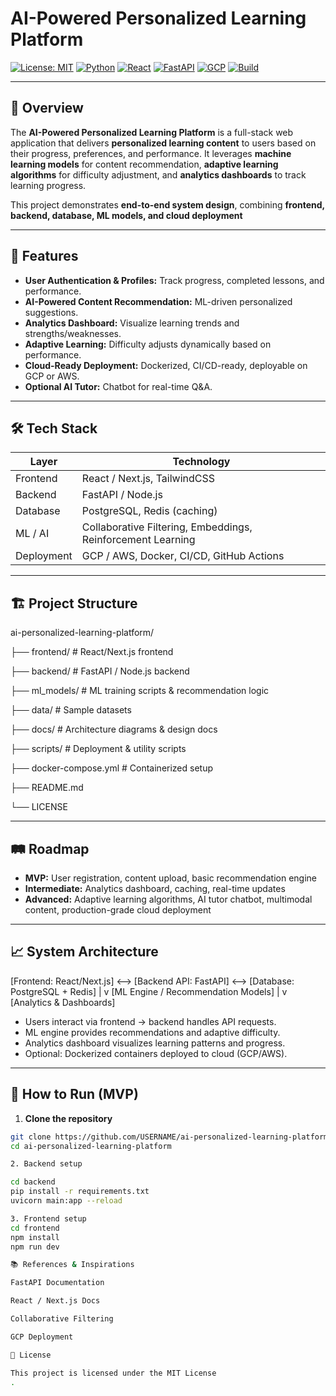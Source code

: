 # AI-Powered Personalized Learning Platform

[![License: MIT](https://img.shields.io/badge/License-MIT-blue.svg)](LICENSE)
[![Python](https://img.shields.io/badge/python-3.11-blue)](https://www.python.org/)
[![React](https://img.shields.io/badge/react-18.2-blue?logo=react&logoColor=61DAFB)](https://reactjs.org/)
[![FastAPI](https://img.shields.io/badge/FastAPI-0.100.0-success?logo=fastapi)](https://fastapi.tiangolo.com/)
[![GCP](https://img.shields.io/badge/GCP-GoogleCloud-orange?logo=googlecloud)](https://cloud.google.com/)
[![Build](https://img.shields.io/github/actions/workflow/status/USERNAME/ai-personalized-learning-platform/ci.yml?branch=main)](https://github.com/USERNAME/ai-personalized-learning-platform/actions)

---

## 🚀 Overview
The **AI-Powered Personalized Learning Platform** is a full-stack web application that delivers **personalized learning content** to users based on their progress, preferences, and performance. It leverages **machine learning models** for content recommendation, **adaptive learning algorithms** for difficulty adjustment, and **analytics dashboards** to track learning progress.

This project demonstrates **end-to-end system design**, combining **frontend, backend, database, ML models, and cloud deployment**

---

## 🌟 Features
- **User Authentication & Profiles:** Track progress, completed lessons, and performance.
- **AI-Powered Content Recommendation:** ML-driven personalized suggestions.
- **Analytics Dashboard:** Visualize learning trends and strengths/weaknesses.
- **Adaptive Learning:** Difficulty adjusts dynamically based on performance.
- **Cloud-Ready Deployment:** Dockerized, CI/CD-ready, deployable on GCP or AWS.
- **Optional AI Tutor:** Chatbot for real-time Q&A.

---

## 🛠 Tech Stack
| Layer | Technology |
|-------|------------|
| Frontend | React / Next.js, TailwindCSS |
| Backend | FastAPI / Node.js |
| Database | PostgreSQL, Redis (caching) |
| ML / AI | Collaborative Filtering, Embeddings, Reinforcement Learning |
| Deployment | GCP / AWS, Docker, CI/CD, GitHub Actions |

---

## 🏗 Project Structure
ai-personalized-learning-platform/

├── frontend/ # React/Next.js frontend

├── backend/ # FastAPI / Node.js backend

├── ml_models/ # ML training scripts & recommendation logic

├── data/ # Sample datasets

├── docs/ # Architecture diagrams & design docs

├── scripts/ # Deployment & utility scripts

├── docker-compose.yml # Containerized setup

├── README.md

└── LICENSE


---

## 🛤 Roadmap
- **MVP:** User registration, content upload, basic recommendation engine
- **Intermediate:** Analytics dashboard, caching, real-time updates
- **Advanced:** Adaptive learning algorithms, AI tutor chatbot, multimodal content, production-grade cloud deployment

---

## 📈 System Architecture
[Frontend: React/Next.js] <--> [Backend API: FastAPI] <--> [Database: PostgreSQL + Redis]
|
v
[ML Engine / Recommendation Models]
|
v
[Analytics & Dashboards]

- Users interact via frontend → backend handles API requests.
- ML engine provides recommendations and adaptive difficulty.
- Analytics dashboard visualizes learning patterns and progress.
- Optional: Dockerized containers deployed to cloud (GCP/AWS).

---

## 📂 How to Run (MVP)
1. **Clone the repository**
```bash
git clone https://github.com/USERNAME/ai-personalized-learning-platform.git
cd ai-personalized-learning-platform

2. Backend setup

cd backend
pip install -r requirements.txt
uvicorn main:app --reload

3. Frontend setup
cd frontend
npm install
npm run dev

📚 References & Inspirations

FastAPI Documentation

React / Next.js Docs

Collaborative Filtering

GCP Deployment

📜 License

This project is licensed under the MIT License
.